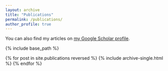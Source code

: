 ```yaml
---
layout: archive
title: "Publications"
permalink: /publications/
author_profile: true
---
```


You can also find my articles on [my Google Scholar profile](https://scholar.google.com/citations?user=FaPQRzQAAAAJ&hl=en&oi=sra).

{% include base_path %}

{% for post in site.publications reversed %}
  {% include archive-single.html %}
{% endfor %}
